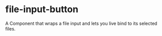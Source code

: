 # file-input-button
A Component that wraps a file input and lets you live bind to its selected files.
